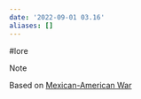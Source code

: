 ```yaml
---
date: '2022-09-01 03.16'
aliases: []
---
```

#lore

> [!note]
> Based on [Mexican-American War](https://en.wikipedia.org/wiki/Mexican%E2%80%93American_War)

